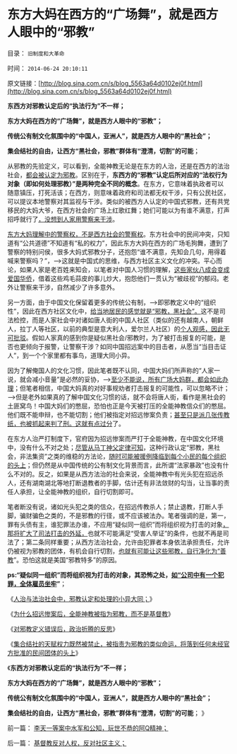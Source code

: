 # 东方大妈在西方的“广场舞”，就是西方人眼中的“邪教”

目录： `旧制度和大革命` 

时间： `2014-06-24 20:10:11` 

原文链接：[http://blog.sina.com.cn/s/blog_5563a64d0102ej0f.html](http://blog.sina.com.cn/s/blog_5563a64d0102ej0f.html)

**东西方对邪教认定后的“执法行为”不一样；**

**东方大妈在西方的“广场舞”，就是西方人眼中的“邪教”；**

**传统公有制文化氛围中的“中国人，亚洲人”，就是西方人眼中的“黑社会”；**

**集会结社的自由，让西方“黑社会，邪教”群体有“澄清，切割”的可能**；

从邪教的先验定义，可以看到，全能神教无论是在东方的人治，还是在西方的法治社会，[都会被认定为邪教](../../../2014/6/19/人治体制政治高效，邪教认定和处理程序，与法治的小异大同.md)。区别在于，**东西方的“邪教”认定后所对应的“法权行为对象（即如何处理邪教）”是两种完全不同的概念**。在东方，它意味着执政者可以随意镇压，打死活该；在西方，则意味着政府和司法都无权干涉，只有公民社区，可以提议本地警察对其监视与干涉。类似的被西方人认定的中国式邪教，还有共党移民的大妈大爷，在西方社会的广场上红歌红舞；她们可能以为有谁不满意，打声招呼就行了[，没想到人家用警察来干涉](../../../2012/12/2/美国911的CallHelp，中国110“举报坏人”.md)。

[东方大妈理解中的警察权，不是西方社会的警察权](../../../2014/5/23/民粹公知欲强制政府走“法西斯主义，极权国家”的道路.md)。东方社会中的民间冲突，只知道有“公共道德”不知道有“私的权力”，因此东方大妈在西方的广场毛狗舞，遭到了警察的特别问侯，很多大妈式邪教分子，还抱怨“谁不满意，先知会几句，用得着喊来警察吗？”，——>这就是中国式的思维，与西方社区主义文化的冲突。平心而论，如果人家是老百姓来知会，以笔者对中国人习惯的理解，[这些家伙八成会变成爱国华侨](../../../2014/1/9/（侨民的民粹＝（传统大国情怀）／族群数目比例）公式衡量“爱国华侨”.md)，借着这些鸡毛蒜皮的事儿炒大，抱怨他们一贯认为“被歧视”的郁闷。老外让警察来干涉，自然减少了许多意外。

另一方面，由于中国文化保留着更多的传统公有制，——>即邪教定义中的“组织性”，因此在西方社区文化中，[给当地居民的感觉就是“邪教，黑社会”。](../../../2010/2/27/有中国特色的黑社会.md)这不是司法检控，而是人家社会中对诸如唐人街的中国人社区（类似的还有越南人，朝鲜人，拉丁人等社区，以前的典型是意大利人，爱尔兰人社区）的[个人观感，因此无可批驳](../../../2011/11/1/攻击个人观点的权威和他们的卫道.md)。假如人家真的感到你是疑似黑社会/邪教时，为了被打击报复的可能，是否也更倾向于报警，让警察干涉？如同中国招远案中的目击者，从愿当“当目击证人”，到一个个家里都有事鸟，道理大同小异。

因为了解俺国人的文化习惯，因此笔者既不认同，中国大妈们所声称的“人家一说，就会减小音量”是必然的妥协，——>[至少不能说，所有广场大妈群，都会如此办理](../../../2014/5/12/香港“随地大小便起哄案”是大陆公知的集体丑闻；.md)；但笔者相信，中国大妈真的对好事规劝者打击报复的可能性，可以忽略不计；——>但是老外如果真的了解中国文化习惯的话，就不会将唐人街，看作是黑社会的土匪窝鸟！中国大妈们的憋屈，恐怕也正是今天被打压的全能神教信众们的憋屈。他们既不能申辩，也不能切割；他们被指定对招远惨案负责；[甚至只是派几张传教纸，也被抓起来判了刑。这就有点过分](../../../2013/4/9/不信神的广东土著给传教士扣“讲耶稣”的帽子；.md)了。

在东方人治严打制度下，官府因为招远惨案而严打于全能神教，在中国文化环境中，没有什么不对之处；[尽管从马丁神父定律可知](../../../2014/6/11/未经定义的“黑社会，邪教”，帽子可以扣到任何小民头上.md)，这种行政认定“邪教，黑社会，非法集资”之类的维稳的方法论，[随时可能被援例降临到每个小民的每个组织的头上](../../../2014/6/17/邪教的定义，人治与法治下同，分别不同的逻辑限定.md)；但仍然是从中国传统的公有制文化背景而言，此所谓“法家暴政”也没有什么不对的。反之，如果是从西方法治的社会来说，全能神教中有光头犯在招远杀人，还有湖南湖北等地打断退教者的手脚，估计还有非法敛财的勾当，让当事的责任人承担，让全能神教的组织，自行切割即可。

笔者断没有说，诸如光头犯之类的信众，在招远传教杀人；禁止退教，打断人手脚，骗财骗色之类的，不是邪教的行径，或不应该被法办。笔者强调的是，第一，罪有头债有主，谁犯罪法办谁，不应用“疑似同一组织”而将组织视为打击的对象[，那将扩大了司法打击的外延，](../../../2012/12/3/公共约束的法治强制“非暴力化”，纽伦堡审判中的非正义.md)也就不可能满足“受害人举证”的条件，也就不再是司法了；第二条同样重要；从西方法治社会，允许由犯罪者本身依法承担责任，允许仍被视为邪教的团体，有机会自行切割，[也就有可能让这些邪教，自行净化为“善教](../../../2012/12/3/黑社会在公共约束下脆弱而渐渐无害.md)”。恐怕这就是美国“邪教特多”的原因。

**ps:“疑似同一组织”而将组织视为打击的对象，其恐怖之处，[如“公司中有一个犯罪，全体雇员坐牢](../../../2010/2/27/扬我警威“我是兔子，我是兔子”.md)”**；

《[人治与法治社会中，邪教认定和处理的小异大同；](../../../2014/6/19/人治体制政治高效，邪教认定和处理程序，与法治的小异大同.md)》

《[为什么招远惨案后，全能神教被指为邪教，而不是基督教](../../../2014/6/21/为什么招远惨案后，全能神教被指为邪教，而不是基督教？.md)》

《[对邪教定义错误后，政治折腾的反思](../../../2014/6/22/对邪教定义错误后，政治折腾的反思；.md)》

《[集合结社的天赋权力既然被禁止，被指责为邪教的类似命运，将落到任何未经官方批准的民间团体的头上](../../../2014/6/23/全能神教“普适”的邪教命运，“非法集资”的“邪教犯罪”；.md)》

《**东西方对邪教认定后的“执法行为”不一样；**

**东方大妈在西方的“广场舞”，就是西方人眼中的“邪教”；**

**传统公有制文化氛围中的“中国人，亚洲人”，就是西方人眼中的“黑社会”；**

**集会结社的自由，让西方“黑社会，邪教”群体有“澄清，切割”的可能**； 》

前一篇： [李天一等案中水军和公知，玩世不恭的阿Q精神；](../../../2014/6/24/李天一等案中水军和公知，玩世不恭的阿Q精神；.md)

后一篇： [基督教反对人权，反对社区主义；](../../../2014/6/24/基督教反对人权，反对社区主义；.md)

